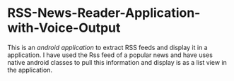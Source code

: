 # RSS-News-Reader-Application-with-Voice-Output
This is an *android application* to extract RSS feeds and display it in a application.
I have used the Rss feed of a popular news and have uses native android classes to pull this information and display is as a list view in the application.
